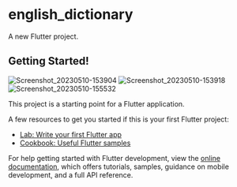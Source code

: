 # english_dictionary

A new Flutter project.

## Getting Started!

![Screenshot_20230510-153904](https://github.com/mustapha-amin/english_dictionary/assets/70119794/e979ffd6-d0ba-4614-9673-b149b228318f)
![Screenshot_20230510-153918](https://github.com/mustapha-amin/english_dictionary/assets/70119794/5d21afc9-1c82-4a3f-bf3b-ac8b902caeab)
![Screenshot_20230510-155532](https://github.com/mustapha-amin/english_dictionary/assets/70119794/57045da8-847e-4db0-adfc-d2e90e8d44f7)


This project is a starting point for a Flutter application.

A few resources to get you started if this is your first Flutter project:

- [Lab: Write your first Flutter app](https://docs.flutter.dev/get-started/codelab)
- [Cookbook: Useful Flutter samples](https://docs.flutter.dev/cookbook)

For help getting started with Flutter development, view the
[online documentation](https://docs.flutter.dev/), which offers tutorials,
samples, guidance on mobile development, and a full API reference.
